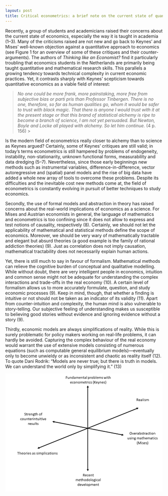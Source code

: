 ```yaml
---
layout: post
title: Critical econometrics: a brief note on the current state of quantitative economics
---
```

Recently, a group of students and academicians raised their concerns about the current state of economics, especially the way it is taught in academia (1–3). Many of the criticisms raised are not new and go back to Keynes’ and Mises’ well-known objection against a quantitative approach to economics (see Figure 1 for an overview of some of these critiques and their counter-arguments). The authors of *Thinking like an Economist?* find it particularly troubling that economics students in the Netherlands are primarily being taught quantitative and mathematical research skills. This parallels a growing tendency towards technical complexity in current economic practices. Yet, it contrasts sharply with Keynes’ scepticism towards quantitative economics as a viable field of interest:  
> *No one could be more frank, more painstaking, more free from subjective bias or parti pris than Professor Tinbergen. There is no one, therefore, so far as human qualities go, whom it would be safer to trust with black magic. That there is anyone I would trust with it at the present stage or that this brand of statistical alchemy is ripe to become a branch of science, I am not yet persuaded. But Newton, Boyle and Locke all played with alchemy. So let him continue.* (4 p. 156) >

Is the modern field of econometrics really closer to alchemy than to science as Keynes argued? Certainly, some of Keynes’ critiques are still valid; in today’s terms econometrics is still hampered by problems of endogeneity, instability, non-stationarity, unknown functional forms, measurability and data dredging (5–7). Nevertheless, since those early beginnings new methods such as instrumental variables, difference-in-difference, vector autoregressive and (spatial) panel models and the rise of big data have added a whole new array of tools to overcome these problems. Despite its difficulties and the inevitable cost new methods come at, the field of econometrics is constantly evolving in pursuit of better techniques to study economics.  

Secondly, the use of formal models and abstraction in theory has raised concerns about the real-world implications of economics as a science. For Mises and Austrian economists in general, the language of mathematics and econometrics is too confining since it does not allow to express and test notions of causality, respectively (8). Certainly, we should not let the applicability of mathematical and statistical methods define the scope of economics. Moreover, we should be very wary of mathematically tractable and elegant but absurd theories (a good example is the family of rational addiction theories) (9). Just as correlation does not imply causation, mathematical tractability does not necessarily explain human actions.  

Yet, there is still much to say in favour of formalism. Mathematical methods can relieve the cognitive burden of conceptual and qualitative modelling. While without doubt, there are very intelligent people in economics, intuition and common sense might not be adequate for understanding the complex interactions and trade-offs in the real economy (10). A certain level of formalism allows us to more accurately formulate, question, and study economic processes (9). Keep in mind, though, that whether a finding is intuitive or not should not be taken as an indicator of its validity (11). Apart from counter-intuition and complexity, the human mind is also vulnerable to story-telling. Our subjective feeling of understanding makes us susceptible to believing good stories without evidence and ignoring evidence without a story (9).  

Thirdly, economic models are always simplifications of reality. While this is surely problematic for policy makers working on real-life problems, it can hardly be avoided. Capturing the complex behaviour of the real economy would warrant the use of extensive models consisting of numerous equations (such as computable general equilibrium models)—eventually only to become unwieldy or as inconsistent and chaotic as reality itself (12). To quote Dani Rodrik: “Models are never true; but there is truth in models. We can understand the world only by simplifying it.” (13)  

![Figure 1. Trade-offs in economic-econometric modelling](/images/Critical_econometrics.png)
